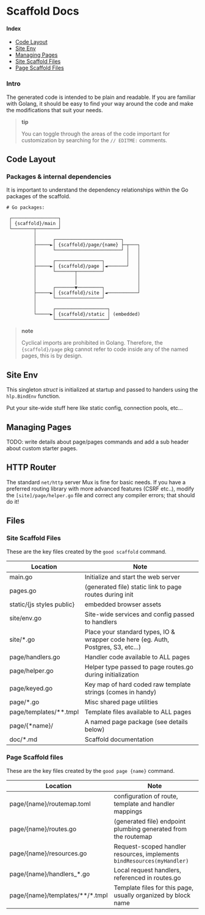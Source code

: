 # Scaffold Docs

#### Index

- [Code Layout](#code-layout)
- [Site Env](#site-env)
- [Managing Pages](#managing-pages)
- [Site Scaffold Files](#site-scaffold-files)
- [Page Scaffold Files](#page-scaffold-files)

### Intro

The generated code is intended to be plain and readable. If you are familiar with Golang,
it should be easy to find your way around the code and make the modifications that suit your needs.

> **tip**
>
> You can toggle through the areas of the code important
> for customization by searching for the `// EDITME:` comments.

## Code Layout

### Packages & internal dependencies

It is important to understand the dependency relationships within the Go
packages of the scaffold.

```
# Go packages:

 ┌─────────────────┐
 │ {scaffold}/main │
 └────────┬────────┘
          │
          │      ┌────────────────────────┐
          ├─────►│ {scaffold}/page/{name} ├─┬───┐
          │      └────────────────────────┘ │   │
          │                                 │   │
          │      ┌─────────────────┐        │   │
          ├─────►│ {scaffold}/page │◄───────┘   │
          │      └───────┬─────────┘            │
          │              │                      │
          │              │                      │
          │      ┌───────▼─────────┐            │
          ├─────►│ {scaffold}/site │◄───────────┘
          │      └─────────────────┘
          │
          │      ┌───────────────────┐
          └─────►│ {scaffold}/static │ (embedded)
                 └───────────────────┘
```

> **note**
>
> Cyclical imports are prohibited in Golang. Therefore, the `{scaffold}/page` pkg cannot refer to code
> inside any of the named pages, this is by design.

## Site Env

This singleton _struct_ is initialized at startup and passed to handers using the `hlp.BindEnv` function.

Put your site-wide stuff here like static config, connection pools, etc...

## Managing Pages

TODO: write details about page/pages commands and add a sub header about custom starter pages.

## HTTP Router

The standard `net/http` server Mux is fine for basic needs. If you have a preferred routing library with
more advanced features (CSRF etc..), modify the `[site]/page/helper.go` file and correct any compiler errors;
that should do it!

## Files

### Site Scaffold Files

These are the key files created by the `good scaffold` command.

| Location                  | Note                                                                      |
| ------------------------- | ------------------------------------------------------------------------- |
| main.go                   | Initialize and start the web server                                       |
| pages.go                  | (generated file) static link to page routes during init                   |
| static/{js styles public} | embedded browser assets                                                   |
| site/env.go               | Site-wide services and config passed to handlers                          |
| site/\*.go                | Place your standard types, IO & wrapper code here (eg. Auth, Postgres, S3, etc...) |
| page/handlers.go          | Handler code available to ALL pages                                       |
| page/helper.go            | Helper type passed to page routes.go during initialization                |
| page/keyed.go             | Key map of hard coded raw template strings (comes in handy)               |
| page/\*.go                | Misc shared page utilities                                                |
| page/templates/\*\*.tmpl  | Template files available to ALL pages                                     |
| page/{\*name}/            | A named page package (see details below)                                  |
| doc/\*.md                 | Scaffold documentation                                                    |

### Page Scaffold files

These are the key files created by the `good page {name}` command.

| Location                           | Note                                                                    |
| ---------------------------------- | ----------------------------------------------------------------------- |
| page/{name}/routemap.toml          | configuration of route, template and handler mappings                   |
| page/{name}/routes.go              | (generated file) endpoint plumbing generated from the routemap          |
| page/{name}/resources.go           | Request-scoped handler resources, implements `bindResources(myHandler)` |
| page/{name}/handlers_\*.go            | Local request handlers, referenced in routes.go                         |
| page/{name}/templates/\*\*/\*.tmpl | Template files for this page, usually organized by block name                   |

